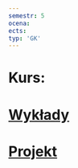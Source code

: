 ```yaml
---
semestr: 5
ocena: 
ects: 
typ: 'GK'
---
```


# Kurs:
# [Wykłady ](/Notatki/Semestr%205/Projektowanie%20efektywnych%20algorytm%C3%B3w/Wyk%C5%82ady/Wyk%C5%82ady.md)
# [Projekt ](/Notatki/Semestr%205/Projektowanie%20efektywnych%20algorytm%C3%B3w/Projekt/Projekt.md)
